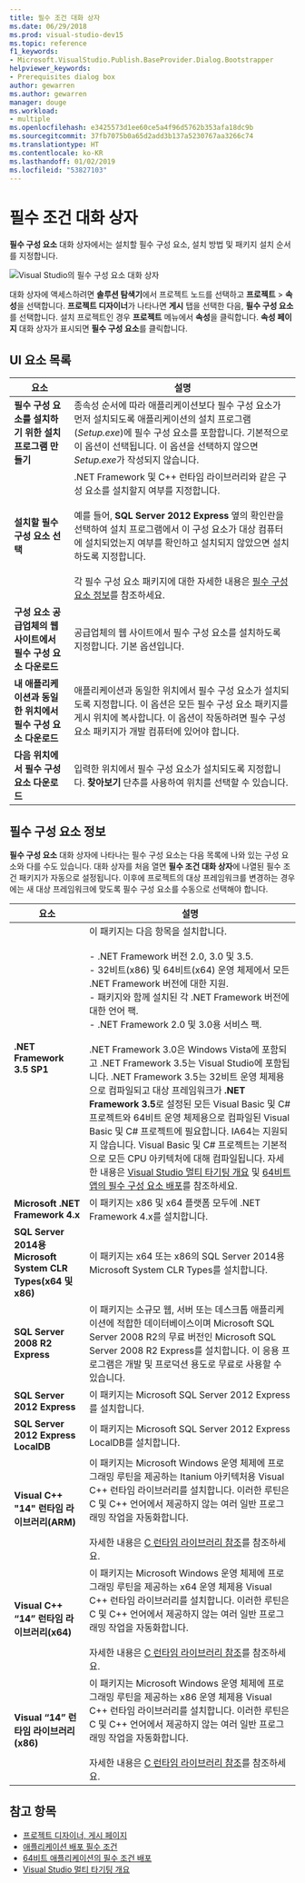 ```yaml
---
title: 필수 조건 대화 상자
ms.date: 06/29/2018
ms.prod: visual-studio-dev15
ms.topic: reference
f1_keywords:
- Microsoft.VisualStudio.Publish.BaseProvider.Dialog.Bootstrapper
helpviewer_keywords:
- Prerequisites dialog box
author: gewarren
ms.author: gewarren
manager: douge
ms.workload:
- multiple
ms.openlocfilehash: e3425573d1ee60ce5a4f96d5762b353afa18dc9b
ms.sourcegitcommit: 37fb7075b0a65d2add3b137a5230767aa3266c74
ms.translationtype: HT
ms.contentlocale: ko-KR
ms.lasthandoff: 01/02/2019
ms.locfileid: "53827103"
---
```

# <a name="prerequisites-dialog-box"></a>필수 조건 대화 상자

**필수 구성 요소** 대화 상자에서는 설치할 필수 구성 요소, 설치 방법 및 패키지 설치 순서를 지정합니다.

![Visual Studio의 필수 구성 요소 대화 상자](media/prerequisites-dialog-box.png)

대화 상자에 액세스하려면 **솔루션 탐색기**에서 프로젝트 노드를 선택하고 **프로젝트** > **속성**을 선택합니다. **프로젝트 디자이너**가 나타나면 **게시** 탭을 선택한 다음, **필수 구성 요소**를 선택합니다. 설치 프로젝트인 경우 **프로젝트** 메뉴에서 **속성**을 클릭합니다. **속성 페이지** 대화 상자가 표시되면 **필수 구성 요소**를 클릭합니다.

## <a name="uielement-list"></a>UI 요소 목록

|요소|설명|
|-------------|-----------------|
|**필수 구성 요소를 설치하기 위한 설치 프로그램 만들기**|종속성 순서에 따라 애플리케이션보다 필수 구성 요소가 먼저 설치되도록 애플리케이션의 설치 프로그램(*Setup.exe*)에 필수 구성 요소를 포함합니다. 기본적으로 이 옵션이 선택됩니다. 이 옵션을 선택하지 않으면 *Setup.exe*가 작성되지 않습니다.|
|**설치할 필수 구성 요소 선택**|.NET Framework 및 C++ 런타임 라이브러리와 같은 구성 요소를 설치할지 여부를 지정합니다.<br /><br />예를 들어, **SQL Server 2012 Express** 옆의 확인란을 선택하여 설치 프로그램에서 이 구성 요소가 대상 컴퓨터에 설치되었는지 여부를 확인하고 설치되지 않았으면 설치하도록 지정합니다.<br /><br />각 필수 구성 요소 패키지에 대한 자세한 내용은 [필수 구성 요소 정보](#prerequisites-information)를 참조하세요.|
|**구성 요소 공급업체의 웹 사이트에서 필수 구성 요소 다운로드**|공급업체의 웹 사이트에서 필수 구성 요소를 설치하도록 지정합니다. 기본 옵션입니다.|
|**내 애플리케이션과 동일한 위치에서 필수 구성 요소 다운로드**|애플리케이션과 동일한 위치에서 필수 구성 요소가 설치되도록 지정합니다. 이 옵션은 모든 필수 구성 요소 패키지를 게시 위치에 복사합니다. 이 옵션이 작동하려면 필수 구성 요소 패키지가 개발 컴퓨터에 있어야 합니다.|
|**다음 위치에서 필수 구성 요소 다운로드**|입력한 위치에서 필수 구성 요소가 설치되도록 지정합니다. **찾아보기** 단추를 사용하여 위치를 선택할 수 있습니다.|

## <a name="prerequisites-information"></a>필수 구성 요소 정보

**필수 구성 요소** 대화 상자에 나타나는 필수 구성 요소는 다음 목록에 나와 있는 구성 요소와 다를 수도 있습니다. 대화 상자를 처음 열면 **필수 조건 대화 상자**에 나열된 필수 조건 패키지가 자동으로 설정됩니다. 이후에 프로젝트의 대상 프레임워크를 변경하는 경우에는 새 대상 프레임워크에 맞도록 필수 구성 요소를 수동으로 선택해야 합니다.

|요소|설명|
|-------------|-----------------|
|**.NET Framework 3.5 SP1**|이 패키지는 다음 항목을 설치합니다.<br /><br /> -   .NET Framework 버전 2.0, 3.0 및 3.5.<br />-   32비트(x86) 및 64비트(x64) 운영 체제에서 모든 .NET Framework 버전에 대한 지원.<br />-   패키지와 함께 설치된 각 .NET Framework 버전에 대한 언어 팩.<br />-   .NET Framework 2.0 및 3.0용 서비스 팩.<br /><br /> .NET Framework 3.0은 Windows Vista에 포함되고 .NET Framework 3.5는 Visual Studio에 포함됩니다. .NET Framework 3.5는 32비트 운영 체제용으로 컴파일되고 대상 프레임워크가 **.NET Framework 3.5**로 설정된 모든 Visual Basic 및 C# 프로젝트와 64비트 운영 체제용으로 컴파일된 Visual Basic 및 C# 프로젝트에 필요합니다. IA64는 지원되지 않습니다. Visual Basic 및 C# 프로젝트는 기본적으로 모든 CPU 아키텍처에 대해 컴파일됩니다. 자세한 내용은 [Visual Studio 멀티 타기팅 개요](../../ide/visual-studio-multi-targeting-overview.md) 및 [64비트 앱의 필수 구성 요소 배포](../../deployment/deploying-prerequisites-for-64-bit-applications.md)를 참조하세요.|
|**Microsoft .NET Framework 4.x**|이 패키지는 x86 및 x64 플랫폼 모두에 .NET Framework 4.x를 설치합니다.|
|**SQL Server 2014용 Microsoft System CLR Types(x64 및 x86)**|이 패키지는 x64 또는 x86의 SQL Server 2014용 Microsoft System CLR Types를 설치합니다.|
|**SQL Server 2008 R2 Express**|이 패키지는 소규모 웹, 서버 또는 데스크톱 애플리케이션에 적합한 데이터베이스이며 Microsoft SQL Server 2008 R2의 무료 버전인 Microsoft SQL Server 2008 R2 Express를 설치합니다. 이 응용 프로그램은 개발 및 프로덕션 용도로 무료로 사용할 수 있습니다.|
|**SQL Server 2012 Express**|이 패키지는 Microsoft SQL Server 2012 Express를 설치합니다.|
|**SQL Server 2012 Express LocalDB**|이 패키지는 Microsoft SQL Server 2012 Express LocalDB를 설치합니다.|
|**Visual C++ "14" 런타임 라이브러리(ARM)**|이 패키지는 Microsoft Windows 운영 체제에 프로그래밍 루틴을 제공하는 Itanium 아키텍처용 Visual C++ 런타임 라이브러리를 설치합니다. 이러한 루틴은 C 및 C++ 언어에서 제공하지 않는 여러 일반 프로그래밍 작업을 자동화합니다.<br /><br /> 자세한 내용은 [C 런타임 라이브러리 참조](/cpp/c-runtime-library/c-run-time-library-reference)를 참조하세요.|
|**Visual C++ “14” 런타임 라이브러리(x64)**|이 패키지는 Microsoft Windows 운영 체제에 프로그래밍 루틴을 제공하는 x64 운영 체제용 Visual C++ 런타임 라이브러리를 설치합니다. 이러한 루틴은 C 및 C++ 언어에서 제공하지 않는 여러 일반 프로그래밍 작업을 자동화합니다.<br /><br /> 자세한 내용은 [C 런타임 라이브러리 참조](/cpp/c-runtime-library/c-run-time-library-reference)를 참조하세요.|
|**Visual “14” 런타임 라이브러리(x86)**|이 패키지는 Microsoft Windows 운영 체제에 프로그래밍 루틴을 제공하는 x86 운영 체제용 Visual C++ 런타임 라이브러리를 설치합니다. 이러한 루틴은 C 및 C++ 언어에서 제공하지 않는 여러 일반 프로그래밍 작업을 자동화합니다.<br /><br /> 자세한 내용은 [C 런타임 라이브러리 참조](/cpp/c-runtime-library/c-run-time-library-reference)를 참조하세요.|

## <a name="see-also"></a>참고 항목

- [프로젝트 디자이너, 게시 페이지](../../ide/reference/publish-page-project-designer.md)
- [애플리케이션 배포 필수 조건](../../deployment/application-deployment-prerequisites.md)
- [64비트 애플리케이션의 필수 조건 배포](../../deployment/deploying-prerequisites-for-64-bit-applications.md)
- [Visual Studio 멀티 타기팅 개요](../../ide/visual-studio-multi-targeting-overview.md)